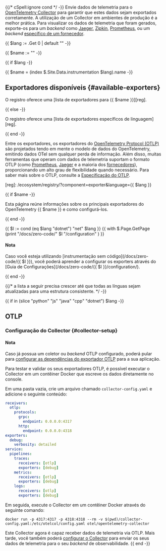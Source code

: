 {{/* cSpell:ignore cond */ -}} Envie dados de telemetria para o [OpenTelemetry Collector](/docs/collector/) para garantir que estes dados sejam exportados corretamente. A utilização de um Collector em ambientes de produção é a melhor prática. Para visualizar os dados de telemetria que foram gerados, exporte-os para um _backend_ como [Jaeger](https://jaegertracing.io/), [Zipkin](https://zipkin.io/),
[Prometheus](https://prometheus.io/), ou um _backend_ 
[específico de um fornecedor](/ecosystem/vendors/).

{{ $lang := .Get 0 | default "" -}}

{{ $name := "" -}}

{{ if $lang -}}

{{ $name = (index $.Site.Data.instrumentation $lang).name -}}

## Exportadores disponíveis {#available-exporters}

O registro oferece uma [lista de exportadores para {{ $name }}][reg].

{{ else -}}

O registro oferece uma [lista de exportadores específicos de linguagem][reg].

{{ end -}}

Entre os exportadores, os exportadores do [OpenTelemetry Protocol (OTLP)][OTLP] são projetados tendo em mente o modelo de dados do OpenTelemetry, emitindo dados OTel sem qualquer perda de informação. Além disso, muitas ferramentas que operam com dados de telemetria suportam o formato OTLP (como [Prometheus][Prometheus], [Jaeger][Jaeger] e a maioria dos [fornecedores][vendors]), proporcionando um alto grau de flexibilidade quando necessário. Para saber mais sobre o OTLP, consulte a [Especificação do OTLP][OTLP].

[Jaeger]: /blog/2022/jaeger-native-otlp/
[OTLP]: /docs/specs/otlp/
[Prometheus]:
  https://prometheus.io/docs/prometheus/latest/feature_flags/#otlp-receiver
[vendors]: /ecosystem/vendors/

[reg]: /ecosystem/registry/?component=exporter&language={{ $lang }}

{{ if $name -}}

Esta página reúne informações sobre os principais exportadores do OpenTelemetry {{ $name }} e como configurá-los.

{{ end -}}

{{ $l := cond (eq $lang "dotnet") "net" $lang }}
{{ with $.Page.GetPage (print "/docs/zero-code/" $l "/configuration" ) }}

<div class="alert alert-info" role="alert"><h4 class="alert-heading">Nota</h4>

Caso você esteja utilizando [instrumentação sem código](/docs/zero-code/{{ $l }}), você poderá aprender a configurar os exporters através do [Guia de Configurações](/docs/zero-code/{{ $l }}/configuration/).

</div>

{{ end -}}

{{/*
 a lista a seguir precisa crescer até que todas as línguas sejam atualizadas para uma estrutura consistente.
 */ -}}

{{ if in (slice "python" "js" "java" "cpp" "dotnet") $lang -}}

## OTLP

### Configuração do Collector {#collector-setup}

<div class="alert alert-info" role="alert"><h4 class="alert-heading">Nota</h4>

Caso já possua um coletor ou _backend_ OTLP configurado, poderá pular para [configurar as dependências do exportador OTLP](#otlp-dependencies) para a sua aplicação.

</div>

Para testar e validar os seus exportadores OTLP, é possível executar o Collector em um contêiner Docker que escreve os dados diretamente no console.

Em uma pasta vazia, crie um arquivo chamado `collector-config.yaml` e adicione o seguinte conteúdo:

```yaml
receivers:
  otlp:
    protocols:
      grpc:
        endpoint: 0.0.0.0:4317
      http:
        endpoint: 0.0.0.0:4318
exporters:
  debug:
    verbosity: detailed
service:
  pipelines:
    traces:
      receivers: [otlp]
      exporters: [debug]
    metrics:
      receivers: [otlp]
      exporters: [debug]
    logs:
      receivers: [otlp]
      exporters: [debug]
```

Em seguida, execute o Collector em um contêiner Docker através do seguinte comando:

```shell
docker run -p 4317:4317 -p 4318:4318 --rm -v $(pwd)/collector-config.yaml:/etc/otelcol/config.yaml otel/opentelemetry-collector
```

Este Collector agora é capaz receber dados de telemetria via OTLP. Mais tarde, você também poderá [configurar o Collector](/docs/collector/configuration) para enviar os seus dados de telemetria para o seu _backend_ de observabilidade.
{{ end -}}
